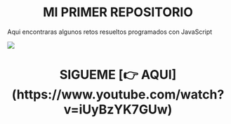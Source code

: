 
<h1 align="center"> MI PRIMER REPOSITORIO</h1>

<p> Aqui encontraras algunos retos resueltos programados con JavaScript </p> 

<img src= "https://i.blogs.es/544e7d/650_1000_javascript_logo/1366_2000.webp">

<h1 align="center"> SIGUEME  [👉 AQUI] (https://www.youtube.com/watch?v=iUyBzYK7GUw) </h1>
